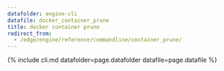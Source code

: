 ```yaml
---
datafolder: engine-cli
datafile: docker_container_prune
title: docker container prune
redirect_from:
  - /edge/engine/reference/commandline/container_prune/
---
```


<!--
Sorry, but the contents of this page are automatically generated from
Docker's source code. If you want to suggest a change to the text that appears
here, you'll need to find the string by searching this repo:

https://github.com/docker/cli
-->

{% include cli.md datafolder=page.datafolder datafile=page.datafile %}
